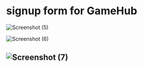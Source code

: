 # signup form for GameHub
![Screenshot (5)](https://user-images.githubusercontent.com/91772105/213909395-3331ddd6-fbcf-4d5c-8c38-166f35d8ea56.png)

![Screenshot (6)](https://user-images.githubusercontent.com/91772105/213909424-4690286b-f6db-48ce-a7e7-208ccc6f41ea.png)

![Screenshot (7)](https://user-images.githubusercontent.com/91772105/213909369-f9925d92-95cc-4471-aa13-3f04ca47f3ff.png)
-------------------------------------------------------------------
<break>

